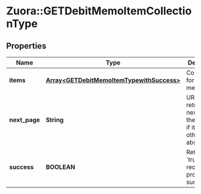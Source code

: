 # Zuora::GETDebitMemoItemCollectionType

## Properties
Name | Type | Description | Notes
------------ | ------------- | ------------- | -------------
**items** | [**Array&lt;GETDebitMemoItemTypewithSuccess&gt;**](GETDebitMemoItemTypewithSuccess.md) | Container for debit memo items.  | [optional] 
**next_page** | **String** | URL to retrieve the next page of the response if it exists; otherwise absent.  | [optional] 
**success** | **BOOLEAN** | Returns &#x60;true&#x60; if the request was processed successfully. | [optional] 


